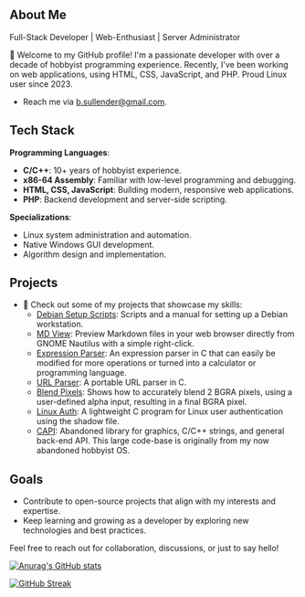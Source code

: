 ## About Me

Full-Stack Developer | Web-Enthusiast | Server Administrator

👋 Welcome to my GitHub profile! I'm a passionate developer with over a decade of hobbyist programming experience. Recently, I've been working on web applications, using HTML, CSS, JavaScript, and PHP. Proud Linux user since 2023.

- Reach me via [b.sullender@gmail.com](mailto:b.sullender@gmail.com).

## Tech Stack

**Programming Languages**:
- **C/C++**: 10+ years of hobbyist experience.
- **x86-64 Assembly**: Familiar with low-level programming and debugging.
- **HTML, CSS, JavaScript**: Building modern, responsive web applications.
- **PHP**: Backend development and server-side scripting.

**Specializations**:
- Linux system administration and automation.
- Native Windows GUI development.
- Algorithm design and implementation.

## Projects

- 🚀 Check out some of my projects that showcase my skills:
  - [Debian Setup Scripts](https://github.com/b-sullender/debian-setup): Scripts and a manual for setting up a Debian workstation.
  - [MD View](https://github.com/b-sullender/mdview): Preview Markdown files in your web browser directly from GNOME Nautilus with a simple right-click.
  - [Expression Parser](https://github.com/b-sullender/expression-parser): An expression parser in C that can easily be modified for more operations or turned into a calculator or programming language.
  - [URL Parser](https://github.com/b-sullender/url-parser): A portable URL parser in C.
  - [Blend Pixels](https://github.com/b-sullender/blend-pixels): Shows how to accurately blend 2 BGRA pixels, using a user-defined alpha input, resulting in a final BGRA pixel.
  - [Linux Auth](https://github.com/b-sullender/linux-auth): A lightweight C program for Linux user authentication using the shadow file.
  - [CAPI](https://github.com/b-sullender/CAPI): Abandoned library for graphics, C/C++ strings, and general back-end API. This large code-base is originally from my now abandoned hobbyist OS.

## Goals

- Contribute to open-source projects that align with my interests and expertise.
- Keep learning and growing as a developer by exploring new technologies and best practices.

Feel free to reach out for collaboration, discussions, or just to say hello!

[![Anurag's GitHub stats](https://github-readme-stats.vercel.app/api?username=b-sullender)](https://github.com/anuraghazra/github-readme-stats)

[![GitHub Streak](https://github-readme-streak-stats.herokuapp.com?user=b-sullender&theme=radical)](https://git.io/streak-stats)
